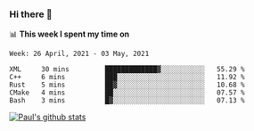 ### Hi there 👋

📊 **This week I spent my time on**
<!--START_SECTION:waka-->
```text
Week: 26 April, 2021 - 03 May, 2021

XML     30 mins         █████████████▓░░░░░░░░░░░   55.29 % 
C++     6 mins          ███░░░░░░░░░░░░░░░░░░░░░░   11.92 % 
Rust    5 mins          ██▓░░░░░░░░░░░░░░░░░░░░░░   10.68 % 
CMake   4 mins          ██░░░░░░░░░░░░░░░░░░░░░░░   07.57 % 
Bash    3 mins          █▓░░░░░░░░░░░░░░░░░░░░░░░   07.13 % 
```
<!--END_SECTION:waka-->


[![Paul's github stats](https://github-readme-stats.vercel.app/api?username=mickeyouyou&theme=dracula&show_icons=true)](https://github.com/anuraghazra/github-readme-stats)
